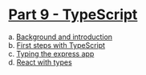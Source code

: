 # [Part 9 - TypeScript](https://fullstackopen.com/en/part9)

a. [Background and introduction](https://fullstackopen.com/en/part9/background_and_introduction)  
b. [First steps with TypeScript](https://fullstackopen.com/en/part9/first_steps_with_type_script)  
c. [Typing the express app](https://fullstackopen.com/en/part9/typing_the_express_app)  
d. [React with types](https://fullstackopen.com/en/part9/react_with_types)
